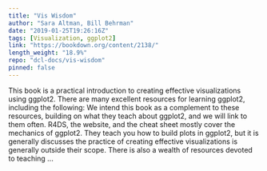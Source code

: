 ```yaml
---
title: "Vis Wisdom"
author: "Sara Altman, Bill Behrman"
date: "2019-01-25T19:26:16Z"
tags: [Visualization, ggplot2]
link: "https://bookdown.org/content/2138/"
length_weight: "18.9%"
repo: "dcl-docs/vis-wisdom"
pinned: false
---
```


This book is a practical introduction to creating effective visualizations using ggplot2. There are many excellent resources for learning ggplot2, including the following: We intend this book as a complement to these resources, building on what they teach about ggplot2, and we will link to them often. R4DS, the website, and the cheat sheet mostly cover the mechanics of ggplot2. They teach you how to build plots in ggplot2, but it is generally discusses the practice of creating effective visualizations is generally outside their scope. There is also a wealth of resources devoted to teaching ...
